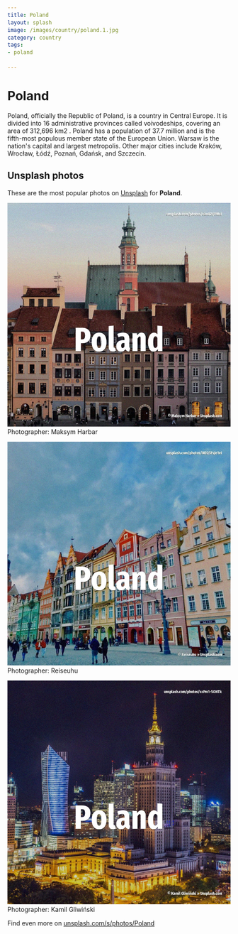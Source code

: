 ```yaml
---
title: Poland
layout: splash
image: /images/country/poland.1.jpg
category: country
tags:
- poland

---
```

# Poland

Poland, officially the Republic of Poland, is a country in Central Europe. It is divided into 16 administrative provinces called voivodeships, covering an area of 312,696 km2  . Poland has a population of 37.7 million and is the fifth-most populous member state of the European  Union. Warsaw is the nation's capital and largest metropolis. Other major cities include Kraków, Wrocław, Łódź, Poznań, Gdańsk, and Szczecin. 

 
## Unsplash photos
These are the most popular photos on [Unsplash](https://unsplash.com) for **Poland**.
 
![Poland](/images/country/poland.1.jpg)
Photographer:  Maksym Harbar
 
![Poland](/images/country/poland.2.jpg)
Photographer:  Reiseuhu
 
![Poland](/images/country/poland.3.jpg)
Photographer:  Kamil Gliwiński
 
Find even more on [unsplash.com/s/photos/Poland](https://unsplash.com/s/photos/Poland)
 
